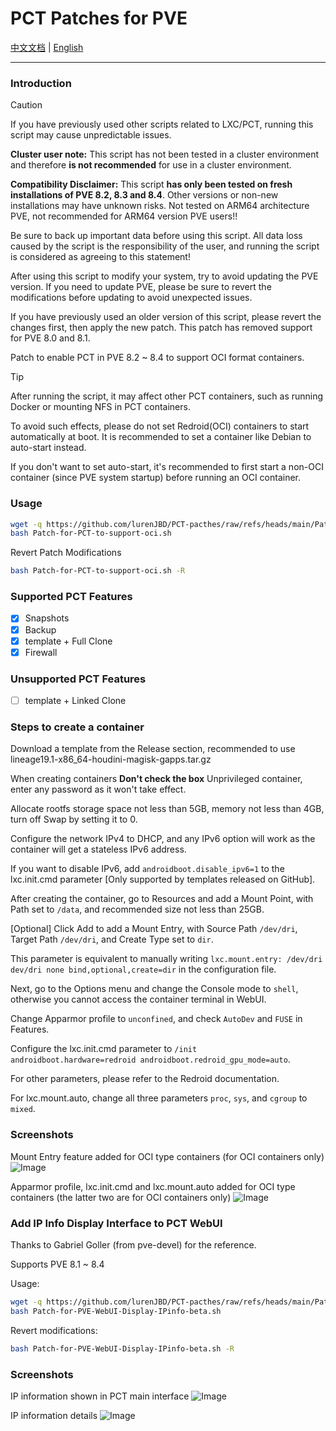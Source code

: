 # PCT Patches for PVE

[中文文档](https://github.com/lurenJBD/PCT-pacthes/blob/main/README-CN.md) | [English](https://github.com/lurenJBD/PCT-pacthes/blob/main/README.md)

---

### Introduction

> [!CAUTION]
> If you have previously used other scripts related to LXC/PCT, running this script may cause unpredictable issues.
>
> **Cluster user note:** This script has not been tested in a cluster environment and therefore **is not recommended** for use in a cluster environment.
>
> **Compatibility Disclaimer:** This script **has only been tested on fresh installations of PVE 8.2, 8.3 and 8.4**. Other versions or non-new installations may have unknown risks. Not tested on ARM64 architecture PVE, not recommended for ARM64 version PVE users!!
>
> Be sure to back up important data before using this script. All data loss caused by the script is the responsibility of the user, and running the script is considered as agreeing to this statement!
> 
> After using this script to modify your system, try to avoid updating the PVE version. If you need to update PVE, please be sure to revert the modifications before updating to avoid unexpected issues.
>
> If you have previously used an older version of this script, please revert the changes first, then apply the new patch. This patch has removed support for PVE 8.0 and 8.1.

Patch to enable PCT in PVE 8.2 ~ 8.4 to support OCI format containers.

> [!TIP]
> After running the script, it may affect other PCT containers, such as running Docker or mounting NFS in PCT containers.
>
> To avoid such effects, please do not set Redroid(OCI) containers to start automatically at boot. It is recommended to set a container like Debian to auto-start instead.
>
> If you don't want to set auto-start, it's recommended to first start a non-OCI container (since PVE system startup) before running an OCI container.

### Usage

```bash
wget -q https://github.com/lurenJBD/PCT-pacthes/raw/refs/heads/main/Patch-for-PCT-to-support-oci.sh
bash Patch-for-PCT-to-support-oci.sh
```

Revert Patch Modifications

```bash
bash Patch-for-PCT-to-support-oci.sh -R
```

### Supported PCT Features

- [X] Snapshots
- [X] Backup
- [X] template + Full Clone
- [X] Firewall

### Unsupported PCT Features

- [ ] template + Linked Clone

### Steps to create a container

Download a template from the Release section, recommended to use lineage19.1-x86_64-houdini-magisk-gapps.tar.gz

When creating containers **Don't check the box** Unprivileged container, enter any password as it won't take effect.

Allocate rootfs storage space not less than 5GB, memory not less than 4GB, turn off Swap by setting it to 0.

Configure the network IPv4 to DHCP, and any IPv6 option will work as the container will get a stateless IPv6 address.

If you want to disable IPv6, add `androidboot.disable_ipv6=1` to the lxc.init.cmd parameter [Only supported by templates released on GitHub].

After creating the container, go to Resources and add a Mount Point, with Path set to `/data`, and recommended size not less than 25GB.

[Optional] Click Add to add a Mount Entry, with Source Path `/dev/dri`, Target Path `/dev/dri`, and Create Type set to `dir`.

This parameter is equivalent to manually writing `lxc.mount.entry: /dev/dri dev/dri none bind,optional,create=dir` in the configuration file.

Next, go to the Options menu and change the Console mode to `shell`, otherwise you cannot access the container terminal in WebUI.

Change Apparmor profile to `unconfined`, and check `AutoDev` and `FUSE` in Features.

Configure the lxc.init.cmd parameter to `/init androidboot.hardware=redroid androidboot.redroid_gpu_mode=auto`.

For other parameters, please refer to the Redroid documentation.

For lxc.mount.auto, change all three parameters `proc`, `sys`, and `cgroup` to `mixed`.

### Screenshots

Mount Entry feature added for OCI type containers (for OCI containers only)
![Image](https://github.com/user-attachments/assets/660b1df1-4ad6-49bc-8982-617b115af164)

Apparmor profile, lxc.init.cmd and lxc.mount.auto added for OCI type containers (the latter two are for OCI containers only)
![Image](https://github.com/user-attachments/assets/0b0dfee6-564a-4363-ad3b-a68e1b5ceaf4)

### Add IP Info Display Interface to PCT WebUI

Thanks to Gabriel Goller (from pve-devel) for the reference.

Supports PVE 8.1 ~ 8.4

Usage:

```bash
wget -q https://github.com/lurenJBD/PCT-pacthes/raw/refs/heads/main/Patch-for-PVE-WebUI-Display-IPinfo-beta.sh
bash Patch-for-PVE-WebUI-Display-IPinfo-beta.sh
```

Revert modifications:

```bash
bash Patch-for-PVE-WebUI-Display-IPinfo-beta.sh -R
```

### Screenshots

IP information shown in PCT main interface
![Image](https://github.com/user-attachments/assets/6fee1c85-578f-48bd-b44b-e8c01c2f9c17)

IP information details
![Image](https://github.com/user-attachments/assets/60037ce5-ca58-4a9e-88eb-91f022560a70)

